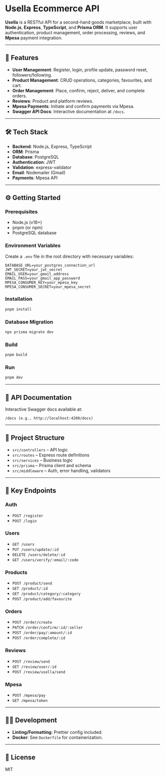 # Usella Ecommerce API

**Usella** is a RESTful API for a second-hand goods marketplace, built with **Node.js**, **Express**, **TypeScript**, and **Prisma ORM**. It supports user authentication, product management, order processing, reviews, and **Mpesa** payment integration.

---

## 🚀 Features

- **User Management**: Register, login, profile update, password reset, followers/following.
- **Product Management**: CRUD operations, categories, favourites, and cart.
- **Order Management**: Place, confirm, reject, deliver, and complete orders.
- **Reviews**: Product and platform reviews.
- **Mpesa Payments**: Initiate and confirm payments via Mpesa.
- **Swagger API Docs**: Interactive documentation at `/docs`.

---

## 🛠 Tech Stack

- **Backend**: Node.js, Express, TypeScript  
- **ORM**: Prisma  
- **Database**: PostgreSQL  
- **Authentication**: JWT  
- **Validation**: express-validator  
- **Email**: Nodemailer (Gmail)  
- **Payments**: Mpesa API  

---

## ⚙️ Getting Started

### Prerequisites

- Node.js (v18+)
- pnpm (or npm)
- PostgreSQL database

### Environment Variables

Create a `.env` file in the root directory with necessary variables:

```
DATABASE_URL=your_postgres_connection_url
JWT_SECRET=your_jwt_secret
EMAIL_USER=your_gmail_address
EMAIL_PASS=your_gmail_app_password
MPESA_CONSUMER_KEY=your_mpesa_key
MPESA_CONSUMER_SECRET=your_mpesa_secret
```

### Installation

```bash
pnpm install
```

### Database Migration

```bash
npx prisma migrate dev
```

### Build

```bash
pnpm build
```

### Run

```bash
pnpm dev
```

---

## 📘 API Documentation

Interactive Swagger docs available at:

```
/docs (e.g., http://localhost:4200/docs)
```

---

## 📁 Project Structure

- `src/controllers` – API logic
- `src/routes` – Express route definitions
- `src/services` – Business logic
- `src/prisma` – Prisma client and schema
- `src/middleware` – Auth, error handling, validators

---

## 🔑 Key Endpoints

### Auth
- `POST /register`
- `POST /login`

### Users
- `GET /users`
- `PUT /users/update/:id`
- `DELETE /users/delete/:id`
- `GET /users/verify/:email/:code`

### Products
- `POST /product/send`
- `GET /product/:id`
- `GET /product/category/:category`
- `POST /product/add/favourite`

### Orders
- `POST /order/create`
- `PATCH /order/confirm/:id/:seller`
- `POST /order/pay/:amount/:id`
- `POST /order/complete/:id`

### Reviews
- `POST /review/send`
- `GET /review/user/:id`
- `POST /review/usella/send`

### Mpesa
- `POST /mpesa/pay`
- `GET /mpesa/token`

---

## 🧑‍💻 Development

- **Linting/Formatting**: Prettier config included.
- **Docker**: See `Dockerfile` for containerization.

---

## 📄 License

MIT
